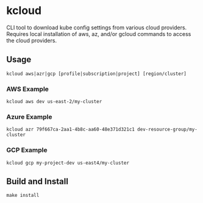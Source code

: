 # kcloud
CLI tool to download kube config settings from various cloud providers.  Requires local installation
of aws, az, and/or gcloud commands to access the cloud providers.

## Usage

    kcloud aws|azr|gcp [profile|subscription|project] [region/cluster]
    
### AWS Example

    kcloud aws dev us-east-2/my-cluster
    
### Azure Example

    kcloud azr 79f667ca-2aa1-4b8c-aa60-48e371d321c1 dev-resource-group/my-cluster
    
### GCP Example

    kcloud gcp my-project-dev us-east4/my-cluster
    
## Build and Install

    make install
